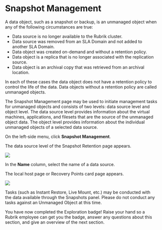# Snapshot Management

A data object, such as a snapshot or backup, is an unmanaged object when any of the following circumstances are true:

* Data source is no longer available to the Rubrik cluster.
* Data source was removed from an SLA Domain and not added to another SLA Domain.
* Data object was created on-demand and without a retention policy.
* Data object is a replica that is no longer associated with the replication source.
* Data object is an archival copy that was retrieved from an archival location.

In each of these cases the data object does not have a retention policy to control the life of the data. Data objects without a retention policy are called unmanaged objects.

The Snapshot Management page may be used to initiate management tasks for unmanaged objects and consists of two levels: data source level and object level. The data source level provides information about the virtual machines, applications, and filesets that are the source of the unmanaged object data. The object level provides information about the individual unmanaged objects of a selected data source.

On the left-side menu, click **Snapshot Management**.

The data source level of the Snapshot Retention page appears.

![](https://lh5.googleusercontent.com/4PBOLT7RNTsExSxCBH9n4g1FkmwYTL6V4ILD0k1yW9bRsPiTL1g0g2QHjG0bhbNCNlK69N_Pfbe__q5KmIu8X5gZIuCFzmNhmQfqclWr59gI34_RoraFy04uvJPAJ6uYP4ZEL7i7)

In the **Name** column, select the name of a data source.

The local host page or Recovery Points card page appears.

![](https://lh6.googleusercontent.com/yxUP4qMEqe0kr5TpLIzB86wk-4QJuqYR6RQqdcJ7dv_foo8kjrQKTQS1zP_tgHyg89sqp2aKFABWKi2Gg55LLijdHgTv5BD0ynyLSz4pcKLG46ogWeS_t5XfDzyXZlCRJ6rE3PEW)

Tasks (such as Instant Restore, Live Mount, etc.) may be conducted with the data available through the Snapshots panel. Please do not conduct any tasks against an Unmanaged Object at this time.

You have now completed the Exploration badge! Raise your hand so a Rubrik employee can get you the badge, answer any questions about this section, and give an overview of the next section.